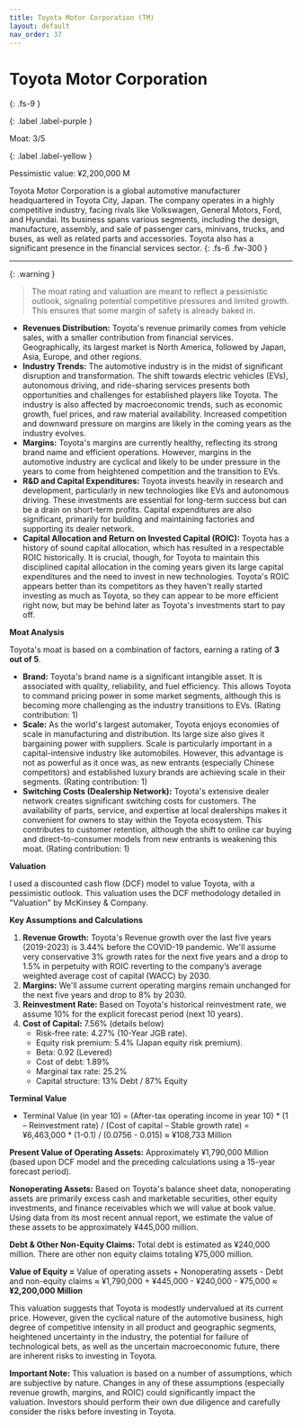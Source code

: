 ```yaml
---
title: Toyota Motor Corporation (TM)
layout: default
nav_order: 37
---
```


# Toyota Motor Corporation
{: .fs-9 }

{: .label .label-purple }

Moat: 3/5

{: .label .label-yellow }

Pessimistic value: ¥2,200,000 M

Toyota Motor Corporation is a global automotive manufacturer headquartered in Toyota City, Japan.  The company operates in a highly competitive industry, facing rivals like Volkswagen, General Motors, Ford, and Hyundai.  Its business spans various segments, including the design, manufacture, assembly, and sale of passenger cars, minivans, trucks, and buses, as well as related parts and accessories. Toyota also has a significant presence in the financial services sector.
{: .fs-6 .fw-300 }

---

{: .warning } 
>The moat rating and valuation are meant to reflect a pessimistic outlook, signaling potential competitive pressures and limited growth. This ensures that some margin of safety is already baked in.


* **Revenues Distribution:** Toyota's revenue primarily comes from vehicle sales, with a smaller contribution from financial services. Geographically, its largest market is North America, followed by Japan, Asia, Europe, and other regions.
* **Industry Trends:** The automotive industry is in the midst of significant disruption and transformation. The shift towards electric vehicles (EVs), autonomous driving, and ride-sharing services presents both opportunities and challenges for established players like Toyota. The industry is also affected by macroeconomic trends, such as economic growth, fuel prices, and raw material availability.  Increased competition and downward pressure on margins are likely in the coming years as the industry evolves.
* **Margins:** Toyota's margins are currently healthy, reflecting its strong brand name and efficient operations. However, margins in the automotive industry are cyclical and likely to be under pressure in the years to come from heightened competition and the transition to EVs.
* **R&D and Capital Expenditures:**  Toyota invests heavily in research and development, particularly in new technologies like EVs and autonomous driving.  These investments are essential for long-term success but can be a drain on short-term profits. Capital expenditures are also significant, primarily for building and maintaining factories and supporting its dealer network.
* **Capital Allocation and Return on Invested Capital (ROIC):** Toyota has a history of sound capital allocation, which has resulted in a respectable ROIC historically. It is crucial, though, for Toyota to maintain this disciplined capital allocation in the coming years given its large capital expenditures and the need to invest in new technologies. Toyota's ROIC appears better than its competitors as they haven't really started investing as much as Toyota, so they can appear to be more efficient right now, but may be behind later as Toyota's investments start to pay off.

**Moat Analysis**

Toyota's moat is based on a combination of factors, earning a rating of **3 out of 5**.

* **Brand:** Toyota's brand name is a significant intangible asset.  It is associated with quality, reliability, and fuel efficiency. This allows Toyota to command pricing power in some market segments, although this is becoming more challenging as the industry transitions to EVs. (Rating contribution: 1)
* **Scale:** As the world's largest automaker, Toyota enjoys economies of scale in manufacturing and distribution. Its large size also gives it bargaining power with suppliers. Scale is particularly important in a capital-intensive industry like automobiles. However, this advantage is not as powerful as it once was, as new entrants (especially Chinese competitors) and established luxury brands are achieving scale in their segments. (Rating contribution: 1)
* **Switching Costs (Dealership Network):** Toyota's extensive dealer network creates significant switching costs for customers. The availability of parts, service, and expertise at local dealerships makes it convenient for owners to stay within the Toyota ecosystem. This contributes to customer retention, although the shift to online car buying and direct-to-consumer models from new entrants is weakening this moat. (Rating contribution: 1)

**Valuation**

I used a discounted cash flow (DCF) model to value Toyota, with a pessimistic outlook. This valuation uses the DCF methodology detailed in "Valuation" by McKinsey & Company.

**Key Assumptions and Calculations**

1. **Revenue Growth:** Toyota's Revenue growth over the last five years (2019-2023) is 3.44% before the COVID-19 pandemic. We'll assume very conservative 3% growth rates for the next five years and a drop to 1.5% in perpetuity with ROIC reverting to the company’s average weighted average cost of capital (WACC) by 2030. 
2. **Margins:** We'll assume current operating margins remain unchanged for the next five years and drop to 8% by 2030.
3. **Reinvestment Rate:** Based on Toyota's historical reinvestment rate, we assume 10% for the explicit forecast period (next 10 years).
4. **Cost of Capital:** 7.56% (details below)
    * Risk-free rate: 4.27% (10-Year JGB rate).
    * Equity risk premium: 5.4% (Japan equity risk premium).
    * Beta: 0.92 (Levered)
    * Cost of debt: 1.89%
    * Marginal tax rate: 25.2%
    * Capital structure: 13% Debt / 87% Equity

**Terminal Value**

* Terminal Value (in year 10) = (After-tax operating income in year 10) * (1 – Reinvestment rate) / (Cost of capital – Stable growth rate) =  ¥6,463,000 * (1-0.1) / (0.0756 - 0.015) ≈ ¥108,733 Million

**Present Value of Operating Assets:**  Approximately ¥1,790,000 Million (based upon DCF model and the preceding calculations using a 15-year forecast period). 

**Nonoperating Assets:**  Based on Toyota's balance sheet data, nonoperating assets are primarily excess cash and marketable securities, other equity investments, and finance receivables which we will value at book value. Using data from its most recent annual report, we estimate the value of these assets to be approximately ¥445,000 million.


**Debt & Other Non-Equity Claims:** Total debt is estimated as ¥240,000 million. There are other non equity claims totaling ¥75,000 million.


**Value of Equity =**  Value of operating assets + Nonoperating assets - Debt and non-equity claims  ≈ ¥1,790,000 + ¥445,000 - ¥240,000 - ¥75,000 ≈ **¥2,200,000 Million**

This valuation suggests that Toyota is modestly undervalued at its current price. However, given the cyclical nature of the automotive business, high degree of competitive intensity in all product and geographic segments, heightened uncertainty in the industry, the potential for failure of technological bets, as well as the uncertain macroeconomic future, there are inherent risks to investing in Toyota.



**Important Note:**  This valuation is based on a number of assumptions, which are subjective by nature.  Changes in any of these assumptions (especially revenue growth, margins, and ROIC) could significantly impact the valuation. Investors should perform their own due diligence and carefully consider the risks before investing in Toyota.
